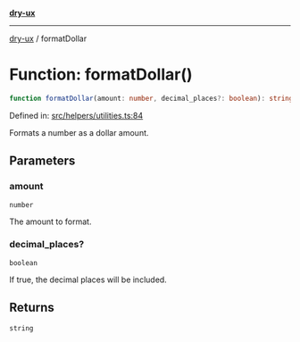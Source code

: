 [**dry-ux**](../README.md)

***

[dry-ux](../globals.md) / formatDollar

# Function: formatDollar()

```ts
function formatDollar(amount: number, decimal_places?: boolean): string
```

Defined in: [src/helpers/utilities.ts:84](https://github.com/navedr/dry-ux/blob/fa9fb1e7600855fffa8e3918bf7bfc6bfd8c02b5/src/helpers/utilities.ts#L84)

Formats a number as a dollar amount.

## Parameters

### amount

`number`

The amount to format.

### decimal\_places?

`boolean`

If true, the decimal places will be included.

## Returns

`string`
